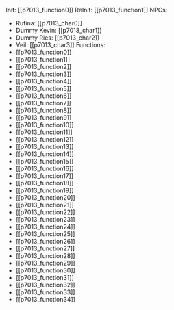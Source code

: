 Init: [[p7013_function0]]
ReInit: [[p7013_function1]]
NPCs:
- Rufina: [[p7013_char0]]
- Dummy Kevin: [[p7013_char1]]
- Dummy Ries: [[p7013_char2]]
- Veil: [[p7013_char3]]
Functions:
- [[p7013_function0]]
- [[p7013_function1]]
- [[p7013_function2]]
- [[p7013_function3]]
- [[p7013_function4]]
- [[p7013_function5]]
- [[p7013_function6]]
- [[p7013_function7]]
- [[p7013_function8]]
- [[p7013_function9]]
- [[p7013_function10]]
- [[p7013_function11]]
- [[p7013_function12]]
- [[p7013_function13]]
- [[p7013_function14]]
- [[p7013_function15]]
- [[p7013_function16]]
- [[p7013_function17]]
- [[p7013_function18]]
- [[p7013_function19]]
- [[p7013_function20]]
- [[p7013_function21]]
- [[p7013_function22]]
- [[p7013_function23]]
- [[p7013_function24]]
- [[p7013_function25]]
- [[p7013_function26]]
- [[p7013_function27]]
- [[p7013_function28]]
- [[p7013_function29]]
- [[p7013_function30]]
- [[p7013_function31]]
- [[p7013_function32]]
- [[p7013_function33]]
- [[p7013_function34]]
